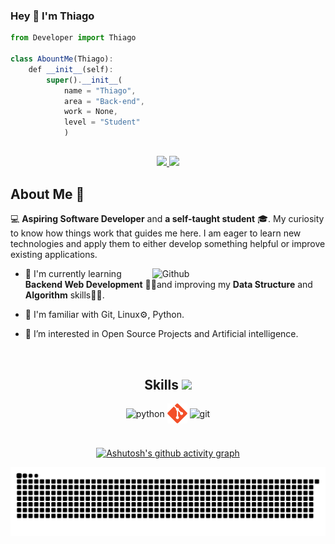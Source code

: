 ### Hey 🖖 I'm Thiago

```js
from Developer import Thiago

class AbountMe(Thiago):
    def __init__(self):
        super().__init__(
            name = "Thiago",
            area = "Back-end",
            work = None,
            level = "Student"
            )
```

##

<div align="center"> <a href="https://github.com/thiago-dev-cyber"> <img height="150em" src="https://github-readme-stats.vercel.app/api?username=thiago-dev-cyber&count_private=true&include_all_commits=true&show_icons=true&theme=dark&hide_border=false&show_owner=true"/> <img height="150em" src="https://github-readme-stats.vercel.app/api/top-langs/?username=thiago-dev-cyber&theme=dark&hide_border=false&&layout=compact"/> </a> </div>

##  

<h2 > About Me 👨‍</h2>
 
 💻 **Aspiring Software Developer** and **a self-taught student** 🎓. My curiosity to know how things work that guides me here. I am eager to learn new technologies and apply them to either develop something helpful or improve existing applications.
 
<img width="55%" align="right" alt="Github" src="https://raw.githubusercontent.com/onimur/.github/master/.resources/git-header.svg" />

-  🔭 I'm currently learning **Backend Web Development** 🙋‍♂️and improving my **Data Structure** and **Algorithm** skills👨‍💻.
  
-  🌱 I'm familiar with Git, Linux⚙️, Python.

-   👀 I’m interested in Open Source Projects and Artificial intelligence.
  


<div align="center" valign="top"><br>
<h2> Skills <img src = "https://media2.giphy.com/media/QssGEmpkyEOhBCb7e1/giphy.gif?cid=ecf05e47a0n3gi1bfqntqmob8g9aid1oyj2wr3ds3mg700bl&rid=giphy.gif" width = 32> </h2> <img align="center" alt="python" height="32" width="32"src="https://img.icons8.com/color/40/000000/python--v1.png"/>
  <img align="center" alt="git" height="32" width="32" src="https://raw.githubusercontent.com/devicons/devicon/master/icons/git/git-original.svg">
  <img align="center" alt="git" height="32" width="32" src="https://img.icons8.com/fluency/40/000000/github.png"/>
  
  
# 

  
[![Ashutosh's github activity graph](https://github-readme-activity-graph.vercel.app/graph?username=thiago-dev-cyber&bg_color=241f31&color=ffffff&line=9a9996&point=26a269&area=true&hide_border=true)](https://github.com/ashutosh00710/github-readme-activity-graph)

  </div>

  <picture align="center">
  <source media="(prefers-color-scheme: dark)" srcset="https://raw.githubusercontent.com/thiago-dev-cyber/thiago-dev-cyber/output/github-contribution-grid-snake-dark.svg">
  <source media="(prefers-color-scheme: light)" srcset="https://raw.githubusercontent.com/thiago-dev-cyber/thiago-dev-cyber/output/github-contribution-grid-snake-dark.svg">
  <img align="center" alt="github contribution grid snake animation" src="https://raw.githubusercontent.com/thiago-dev-cyber/thiago-dev-cyber/output/github-contribution-grid-snake.svg">
</picture>

